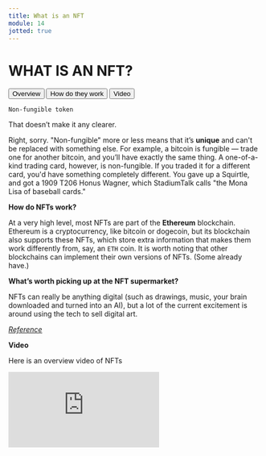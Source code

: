 ```yaml
---
title: What is an NFT
module: 14
jotted: true
---
```


# WHAT IS AN NFT?

<div class="tab">
  <button class="tablinks active" onclick="openTab(event, 'Overview')">Overview</button>
  <button class="tablinks" onclick="openTab(event, 'how')">How do they work</button>
  <button class="tablinks" onclick="openTab(event, 'video')">Video</button>
  
  
</div>

<div id="Overview" class="tabcontent" style="display:block">
<div class="tabhtml" markdown="1">

`Non-fungible token`

That doesn’t make it any clearer.

Right, sorry. "Non-fungible" more or less means that it’s **unique** and can't be replaced with something else. For example, a bitcoin is fungible — trade one for another bitcoin, and you’ll have exactly the same thing. A one-of-a-kind trading card, however, is non-fungible. If you traded it for a different card, you'd have something completely different. You gave up a Squirtle, and got a 1909 T206 Honus Wagner, which StadiumTalk calls "the Mona Lisa of baseball cards."

</div>
</div>
<div id="how" class="tabcontent">
<div class="tabhtml" markdown="1">

**How do NFTs work?**

At a very high level, most NFTs are part of the **Ethereum** blockchain. Ethereum is a cryptocurrency, like bitcoin or dogecoin, but its blockchain also supports these NFTs, which store extra information that makes them work differently from, say, an `ETH` coin. It is worth noting that other blockchains can implement their own versions of NFTs. (Some already have.)

**What’s worth picking up at the NFT supermarket?**

NFTs can really be anything digital (such as drawings, music, your brain downloaded and turned into an AI), but a lot of the current excitement is around using the tech to sell digital art.

<a href="https://www.theverge.com/22310188/nft-explainer-what-is-blockchain-crypto-art-faq" target="_new"><em>Reference</em></a>

</div>
</div>

<div id="video" class="tabcontent">
<div class="tabhtml" markdown="1">

**Video**

Here is an overview video of NFTs

<div class="embed-responsive embed-responsive-16by9"><iframe class="embed-responsive-item" src="https://www.youtube.com/embed/Xdkkux6OxfM" frameborder="0" allowfullscreen></iframe></div>

</div>
</div>
